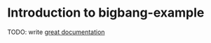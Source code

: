 # Introduction to bigbang-example

TODO: write [great documentation](http://jacobian.org/writing/great-documentation/what-to-write/)
